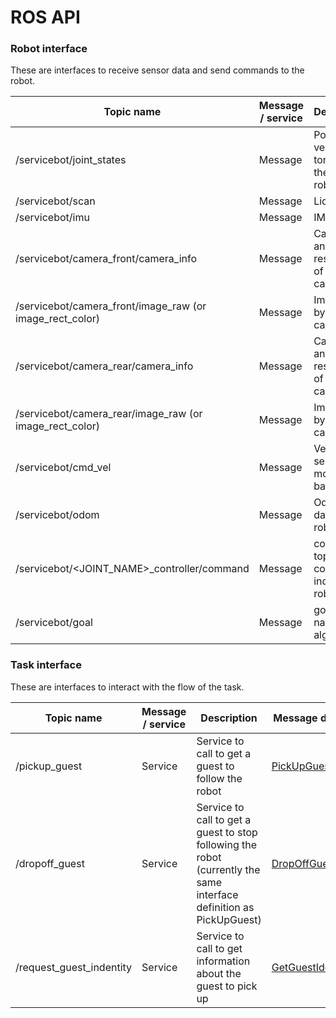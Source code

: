# ROS API

### Robot interface

These are interfaces to receive sensor data and send commands to the robot.

Topic name | Message / service | Description | Message definition | Gazebo plugin used | Implemented?
---------- | ----------------- | ----------- | ------------------ | -----------------  | ------------
/servicebot/joint_states | Message | Position, velocity, torque of the various robot joints | [JointState](https://github.com/ros/common_msgs/blob/jade-devel/sensor_msgs/msg/JointState.msg) | joint_state_controller | No
/servicebot/scan | Message | Lidar data | [PointCloud](https://github.com/ros/common_msgs/blob/jade-devel/sensor_msgs/msg/PointCloud.msg) | gazebo_ros_block_laser | No
/servicebot/imu | Message | IMU data | [Imu](https://github.com/ros/common_msgs/blob/jade-devel/sensor_msgs/msg/Imu.msg) | gazebo_ros_imu | No
/servicebot/camera_front/camera_info | Message | Calibration and resolution of the camera | [CameraInfo](https://github.com/ros/common_msgs/blob/jade-devel/sensor_msgs/msg/CameraInfo.msg) | gazebo_ros_camera | No
/servicebot/camera_front/image_raw (or image_rect_color) | Message | Image sent by the camera | [Image](https://github.com/ros/common_msgs/blob/jade-devel/sensor_msgs/msg/Image.msg) | gazebo_ros_camera | No
/servicebot/camera_rear/camera_info | Message | Calibration and resolution of the camera | [CameraInfo](https://github.com/ros/common_msgs/blob/jade-devel/sensor_msgs/msg/CameraInfo.msg) | gazebo_ros_camera | No
/servicebot/camera_rear/image_raw (or image_rect_color) | Message | Image sent by the camera | [Image](https://github.com/ros/common_msgs/blob/jade-devel/sensor_msgs/msg/Image.msg) | gazebo_ros_camera | No
/servicebot/cmd_vel | Message | Velocity sent to the mobile base | [Twist](https://github.com/ros/common_msgs/blob/jade-devel/geometry_msgs/msg/Twist.msg) | gazebo_ros_diff_drive | No
/servicebot/odom | Message | Odometry data of the robot | [Odometry](https://github.com/ros/common_msgs/blob/jade-devel/nav_msgs/msg/Odometry.msg) | gazebo_ros_diff_drive | No
/servicebot/<JOINT_NAME>_controller/command | Message | command topic to control individual robot joints | [Float64](https://github.com/ros/std_msgs/blob/groovy-devel/msg/Float64.msg) | gazebo_ros_control | No
/servicebot/goal | Message | goal sent to navigation algorithm | [PoseStamped](https://github.com/ros/common_msgs/blob/jade-devel/geometry_msgs/msg/PoseStamped.msg) | | No


### Task interface

These are interfaces to interact with the flow of the task.

Topic name | Message / service | Description | Message definition | Implemented?
---------- | ----------------- | ----------- | ------------------ | -----------
/pickup_guest | Service | Service to call to get a guest to follow the robot | [PickUpGuest](https://bitbucket.org/osrf/servicesim/raw/default/servicesim_competition/srv/PickUpGuest.srv) | No
/dropoff_guest | Service | Service to call to get a guest to stop following the robot (currently the same interface definition as PickUpGuest) | [DropOffGuest](https://bitbucket.org/osrf/servicesim/raw/default/servicesim_competition/srv/DropOffGuest.srv) | No
/request_guest_indentity | Service | Service to call to get information about the guest to pick up | [GetGuestIdentity.srv](https://bitbucket.org/osrf/servicesim/raw/default/servicesim_competition/srv/GetGuestIdentity.srv) | No